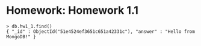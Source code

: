 # Homework: Homework 1.1

````
> db.hw1_1.find()
{ "_id" : ObjectId("51e4524ef3651c651a42331c"), "answer" : "Hello from MongoDB!" }

````
